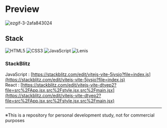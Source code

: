 # Preview
![ezgif-3-2afa843024](https://github.com/user-attachments/assets/85630dc7-9d2d-4808-aacc-c5cec034b652)

## Stack

![HTML5](https://img.shields.io/badge/html5-%23E34F26.svg?style=for-the-badge&logo=html5&logoColor=white)
![CSS3](https://img.shields.io/badge/css3-%231572B6.svg?style=for-the-badge&logo=css3&logoColor=white)
![JavaScript](https://img.shields.io/badge/javascript-%23323330.svg?style=for-the-badge&logo=javascript&logoColor=%23F7DF1E)
![Lenis](https://img.shields.io/badge/Lenis-f48d96?style=for-the-badge)

### StackBlitz

JavaScript : [https://stackblitz.com/edit/vitejs-vite-5jvsjo?file=index.js](https://stackblitz.com/edit/vitejs-vite-5jvsjo?file=index.js) \
React : [https://stackblitz.com/edit/vitejs-vite-dtyep2?file=src%2FApp.jsx,src%2Fstyle.jsx,src%2Fmain.jsx](https://stackblitz.com/edit/vitejs-vite-dtyep2?file=src%2FApp.jsx,src%2Fstyle.jsx,src%2Fmain.jsx)

---

※This is a repository for personal development study, not for commercial purposes
